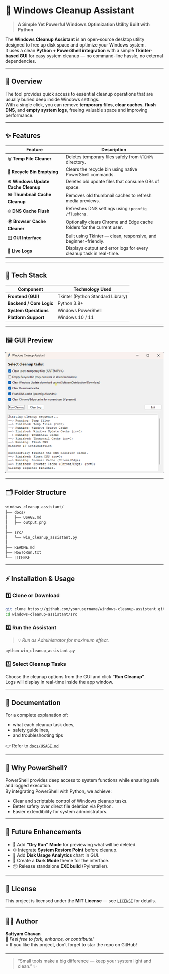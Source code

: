 # 🧹 Windows Cleanup Assistant  
> **A Simple Yet Powerful Windows Optimization Utility Built with Python**

The **Windows Cleanup Assistant** is an open-source desktop utility designed to free up disk space and optimize your Windows system.  
It uses a clean **Python + PowerShell integration** with a simple **Tkinter-based GUI** for easy system cleanup — no command-line hassle, no external dependencies.

---

## 🚀 Overview

The tool provides quick access to essential cleanup operations that are usually buried deep inside Windows settings.  
With a single click, you can remove **temporary files**, **clear caches**, **flush DNS**, and **empty system logs**, freeing valuable space and improving performance.

---

## ✨ Features

| Feature | Description |
|----------|-------------|
| 🗑️ **Temp File Cleaner** | Deletes temporary files safely from `%TEMP%` directory. |
| 🔁 **Recycle Bin Emptying** | Clears the recycle bin using native PowerShell commands. |
| ⚙️ **Windows Update Cache Cleanup** | Deletes old update files that consume GBs of space. |
| 🖼️ **Thumbnail Cache Cleanup** | Removes old thumbnail caches to refresh media previews. |
| 🌐 **DNS Cache Flush** | Refreshes DNS settings using `ipconfig /flushdns`. |
| 🌍 **Browser Cache Cleaner** | Optionally clears Chrome and Edge cache folders for the current user. |
| 🪟 **GUI Interface** | Built using Tkinter — clean, responsive, and beginner-friendly. |
| 📄 **Live Logs** | Displays output and error logs for every cleanup task in real-time. |

---

## 🧠 Tech Stack

| Component | Technology Used |
|------------|----------------|
| **Frontend (GUI)** | Tkinter (Python Standard Library) |
| **Backend / Core Logic** | Python 3.8+ |
| **System Operations** | Windows PowerShell |
| **Platform Support** | Windows 10 / 11 |

---

## 🖼️ GUI Preview

<p align="center">
  <img src="docs/Day 2 - Output.png" alt="Windows Cleanup Assistant GUI" width="700"/>
</p>

---

## 🗂️ Folder Structure

```
windows_cleanup_assistant/
├── docs/
│   ├── USAGE.md
│   ├── output.png
│
├── src/
│   └── win_cleanup_assistant.py
│
├── README.md
├── HowToRun.txt
└── LICENSE
```

---

## ⚡ Installation & Usage

### 1️⃣ Clone or Download
```bash
git clone https://github.com/yourusername/windows-cleanup-assistant.git
cd windows-cleanup-assistant/src
```

### 2️⃣ Run the Assistant
> 💡 *Run as Administrator for maximum effect.*

```bash
python win_cleanup_assistant.py
```

### 3️⃣ Select Cleanup Tasks
Choose the cleanup options from the GUI and click **"Run Cleanup"**.  
Logs will display in real-time inside the app window.

---

## 📘 Documentation

For a complete explanation of:
- what each cleanup task does,  
- safety guidelines,  
- and troubleshooting tips  

👉 Refer to [`docs/USAGE.md`](docs/USAGE.md)

---

## 🧩 Why PowerShell?

PowerShell provides deep access to system functions while ensuring safe and logged execution.  
By integrating PowerShell with Python, we achieve:
- Clear and scriptable control of Windows cleanup tasks.  
- Better safety over direct file deletion via Python.  
- Easier extendibility for system administrators.

---

## 🧱 Future Enhancements

- 🧰 Add **"Dry Run" Mode** for previewing what will be deleted.  
- ⚙️ Integrate **System Restore Point** before cleanup.  
- 💾 Add **Disk Usage Analytics** chart in GUI.  
- 🌈 Create a **Dark Mode** theme for the interface.  
- 📦 Release standalone **EXE build** (PyInstaller).

---

## 📄 License

This project is licensed under the **MIT License** — see [`LICENSE`](LICENSE) for details.

---

## 👨‍💻 Author

**Sattyam Chavan**  
📧 *Feel free to fork, enhance, or contribute!*  
⭐ If you like this project, don’t forget to star the repo on GitHub!

---

> “Small tools make a big difference — keep your system light and clean.” ✨

